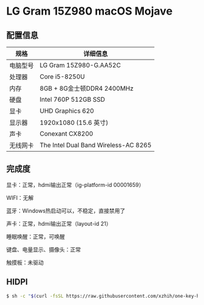 # LG Gram 15Z980 macOS Mojave

## 配置信息

| 规格     | 详细信息                             |
| -------- | ------------------------------------ |
| 电脑型号 | LG Gram 15Z980-G.AA52C               |
| 处理器   | Core i5-8250U                        |
| 内存     | 8GB + 8G金士顿DDR4 2400MHz           |
| 硬盘     | Intel 760P 512GB SSD                 |
| 显卡     | UHD Graphics 620                     |
| 显示器   | 1920x1080 (15.6 英寸)                |
| 声卡     | Conexant CX8200                      |
| 无线网卡 | The Intel Dual Band Wireless-AC 8265 |

## 完成度

显卡：正常，hdmi输出正常（ig-platform-id 00001659）

WIFI：无解

蓝牙：Windows热启动可以，不稳定，直接禁用了

声卡：正常，hdmi输出正常（layout-id 21）

睡眠唤醒：正常，可唤醒

键盘、电量显示、摄像头：正常

触摸板：未驱动

## HIDPI

```bash
$ sh -c "$(curl -fsSL https://raw.githubusercontent.com/xzhih/one-key-hidpi/master/hidpi.sh)"
```
